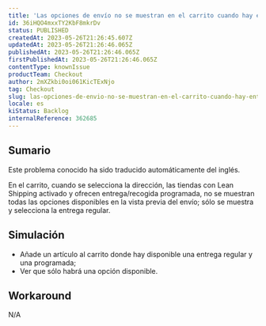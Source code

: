 ```yaml
---
title: 'Las opciones de envío no se muestran en el carrito cuando hay entrega programada y Lean Shipping activado'
id: 36iHQO4mxxTY2KbF8mkrDv
status: PUBLISHED
createdAt: 2023-05-26T21:26:45.607Z
updatedAt: 2023-05-26T21:26:46.065Z
publishedAt: 2023-05-26T21:26:46.065Z
firstPublishedAt: 2023-05-26T21:26:46.065Z
contentType: knownIssue
productTeam: Checkout
author: 2mXZkbi0oi061KicTExNjo
tag: Checkout
slug: las-opciones-de-envio-no-se-muestran-en-el-carrito-cuando-hay-entrega-programada-y-lean-shipping-activado
locale: es
kiStatus: Backlog
internalReference: 362685
---
```


## Sumario

<div class="alert alert-info">
  <p>Este problema conocido ha sido traducido automáticamente del inglés.</p>
</div>


En el carrito, cuando se selecciona la dirección, las tiendas con Lean Shipping activado y ofrecen entrega/recogida programada, no se muestran todas las opciones disponibles en la vista previa del envío; sólo se muestra y selecciona la entrega regular.


##

## Simulación



- Añade un artículo al carrito donde hay disponible una entrega regular y una programada;
- Ver que sólo habrá una opción disponible.


##

## Workaround


N/A




